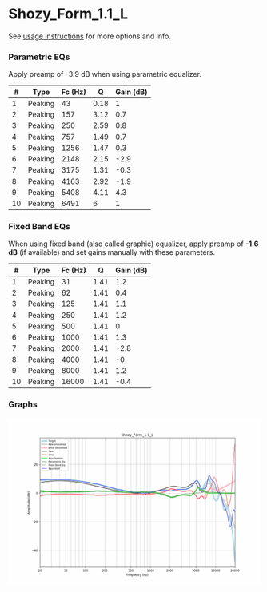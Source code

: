 # Shozy_Form_1.1_L
See [usage instructions](https://github.com/jaakkopasanen/AutoEq#usage) for more options and info.

### Parametric EQs
Apply preamp of -3.9 dB when using parametric equalizer.

|   # | Type    |   Fc (Hz) |    Q |   Gain (dB) |
|-----|---------|-----------|------|-------------|
|   1 | Peaking |        43 | 0.18 |         1   |
|   2 | Peaking |       157 | 3.12 |         0.7 |
|   3 | Peaking |       250 | 2.59 |         0.8 |
|   4 | Peaking |       757 | 1.49 |         0.7 |
|   5 | Peaking |      1256 | 1.47 |         0.3 |
|   6 | Peaking |      2148 | 2.15 |        -2.9 |
|   7 | Peaking |      3175 | 1.31 |        -0.3 |
|   8 | Peaking |      4163 | 2.92 |        -1.9 |
|   9 | Peaking |      5408 | 4.11 |         4.3 |
|  10 | Peaking |      6491 | 6    |         1   |

### Fixed Band EQs
When using fixed band (also called graphic) equalizer, apply preamp of **-1.6 dB** (if available) and set gains manually with these parameters.

|   # | Type    |   Fc (Hz) |    Q |   Gain (dB) |
|-----|---------|-----------|------|-------------|
|   1 | Peaking |        31 | 1.41 |         1.2 |
|   2 | Peaking |        62 | 1.41 |         0.4 |
|   3 | Peaking |       125 | 1.41 |         1.1 |
|   4 | Peaking |       250 | 1.41 |         1.2 |
|   5 | Peaking |       500 | 1.41 |         0   |
|   6 | Peaking |      1000 | 1.41 |         1.3 |
|   7 | Peaking |      2000 | 1.41 |        -2.8 |
|   8 | Peaking |      4000 | 1.41 |        -0   |
|   9 | Peaking |      8000 | 1.41 |         1.2 |
|  10 | Peaking |     16000 | 1.41 |        -0.4 |

### Graphs
![](./Shozy_Form_1.1_L.png)
